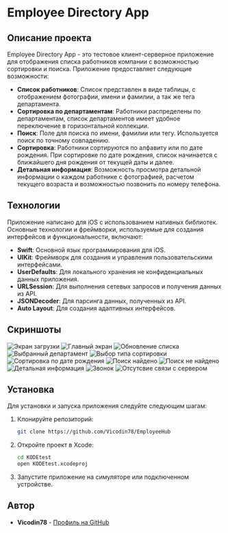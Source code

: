 # Employee Directory App

## Описание проекта

Employee Directory App - это тестовое клиент-серверное приложение для отображения списка работников компании с возможностью сортировки и поиска. Приложение предоставляет следующие возможности:

- **Список работников**: Список представлен в виде таблицы, с отображением фотографии, имени и фамилии, а так же тега департамента.
- **Сортировка по департаментам**: Работники распределены по департаментам, список департаментов имеет удобное переключение в горизонтальной коллекции.
- **Поиск**: Поле для поиска по имени, фамилии или тегу. Используется поиск по точному совпадению.
- **Сортировка**: Работники сортируются по алфавиту или по дате рождения. При сортировке по дате рождения, список начинается с ближайшего дня рождения от текущей даты и далее.
- **Детальная информация**: Возможность просмотра детальной информации о каждом работнике с фотографией, расчетом текущего возраста и возможностью позвонить по номеру телефона.

## Технологии

Приложение написано для iOS с использованием нативных библиотек. Основные технологии и фреймворки, используемые для создания интерфейсов и функциональности, включают:

- **Swift**: Основной язык программирования для iOS.
- **UIKit**: Фреймворк для создания и управления пользовательскими интерфейсами.
- **UserDefaults**: Для локального хранения не конфиденциальных данных приложения.
- **URLSession**: Для выполнения сетевых запросов и получения данных из API.
- **JSONDecoder**: Для парсинга данных, полученных из API.
- **Auto Layout**: Для создания адаптивных интерфейсов.

## Скриншоты

![Экран загрузки](Screenshots/IMG_1456.PNG)
![Главный экран](Screenshots/IMG_1449.PNG)
![Обновление списка](Screenshots/IMG_1459.PNG)
![Выбранный департамент](Screenshots/IMG_1450.PNG)
![Выбор типа сортировки](Screenshots/IMG_1452.PNG)
![Сортировка по дате рождения](Screenshots/IMG_1453.PNG)
![Поиск найдено](Screenshots/IMG_1460.PNG)
![Поиск не найдено](Screenshots/IMG_1454.PNG)
![Детальная информация](Screenshots/IMG_1455.PNG)
![Звонок](Screenshots/IMG_1456.PNG)
![Отсутсвие связи с сервером](Screenshots/IMG_1458.PNG)

## Установка

Для установки и запуска приложения следуйте следующим шагам:

1. Клонируйте репозиторий:
    ```bash
    git clone https://github.com/Vicodin78/EmployeeHub
    ```
2. Откройте проект в Xcode:
    ```bash
    cd KODEtest
    open KODEtest.xcodeproj
    ```
3. Запустите приложение на симуляторе или подключенном устройстве.

## Автор

* **Vicodin78** - [Профиль на GitHub](https://github.com/Vicodin78)

